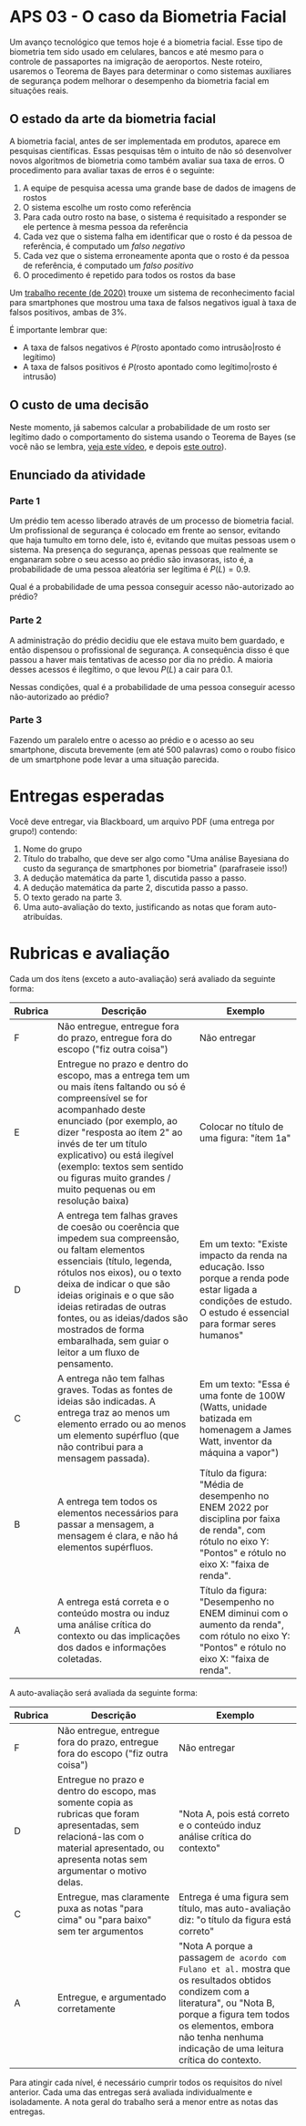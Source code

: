 # APS 03 - O caso da Biometria Facial

Um avanço tecnológico que temos hoje é a biometria facial. Esse tipo de biometria tem sido usado em celulares, bancos e até mesmo para o controle de passaportes na imigração de aeroportos. Neste roteiro, usaremos o Teorema de Bayes para determinar o como sistemas auxiliares de segurança podem melhorar o desempenho da biometria facial em situações reais.

## O estado da arte da biometria facial

A biometria facial, antes de ser implementada em produtos, aparece em pesquisas científicas. Essas pesquisas têm o intuito de não só desenvolver novos algoritmos de biometria como também avaliar sua taxa de erros. O procedimento para avaliar taxas de erros é o seguinte:

1. A equipe de pesquisa acessa uma grande base de dados de imagens de rostos
1. O sistema escolhe um rosto como referência
1. Para cada outro rosto na base, o sistema é requisitado a responder se ele pertence à mesma pessoa da referência
1. Cada vez que o sistema falha em identificar que o rosto é da pessoa de referência, é computado um *falso negativo*
1. Cada vez que o sistema erroneamente aponta que o rosto é da pessoa de referência, é computado um *falso positivo*
1. O procedimento é repetido para todos os rostos da base

Um [trabalho recente (de 2020)](https://ieeexplore.ieee.org/abstract/document/8970309) trouxe um sistema de reconhecimento facial para smartphones que mostrou uma taxa de falsos negativos igual à taxa de falsos positivos, ambas de 3%.

É importante lembrar que:

* A taxa de falsos negativos é $P(\text{rosto apontado como intrusão} | \text{rosto é legítimo})$
* A taxa de falsos positivos é $P(\text{rosto apontado como legítimo} | \text{rosto é intrusão})$

## O custo de uma decisão

Neste momento, já sabemos calcular a probabilidade de um rosto ser legítimo dado o comportamento do sistema usando o Teorema de Bayes (se você não se lembra,  [veja este vídeo](https://youtu.be/bISWzyi0tDE), e depois [este outro](https://youtu.be/e2tog7ojm04)).

## Enunciado da atividade

### Parte 1

Um prédio tem acesso liberado através de um processo de biometria facial. Um profissional de segurança é colocado em frente ao sensor, evitando que haja tumulto em torno dele, isto é, evitando que muitas pessoas usem o sistema. Na presença do segurança, apenas pessoas que realmente se enganaram sobre o seu acesso ao prédio são invasoras, isto é, a probabilidade de uma pessoa aleatória ser legítima é $P(L)=0.9$.

Qual é a probabilidade de uma pessoa conseguir acesso não-autorizado ao prédio?

### Parte 2

A administração do prédio decidiu que ele estava muito bem guardado, e então dispensou o profissional de segurança. A consequência disso é que passou a haver mais tentativas de acesso por dia no prédio. A maioria desses acessos é ilegítimo, o que levou $P(L)$ a cair para $0.1$.

Nessas condições, qual é a probabilidade de uma pessoa conseguir acesso não-autorizado ao prédio?

### Parte 3

Fazendo um paralelo entre o acesso ao prédio e o acesso ao seu smartphone, discuta brevemente (em até 500 palavras) como o roubo físico de um smartphone pode levar a uma situação parecida.


# Entregas esperadas

Você deve entregar, via Blackboard, um arquivo PDF (uma entrega por grupo!) contendo:

1. Nome do grupo
1. Título do trabalho, que deve ser algo como "Uma análise Bayesiana do custo da segurança de smartphones por biometria" (parafraseie isso!)
1. A dedução matemática da parte 1, discutida passo a passo.
1. A dedução matemática da parte 2, discutida passo a passo.
1. O texto gerado na parte 3.
1. Uma auto-avaliação do texto, justificando as notas que foram auto-atribuídas.

# Rubricas e avaliação

Cada um dos ítens (exceto a auto-avaliação) será avaliado da seguinte forma:

| Rubrica | Descrição | Exemplo |
| --- | --- | --- | 
| F | Não entregue, entregue fora do prazo, entregue fora do escopo ("fiz outra coisa") | Não entregar |
| E | Entregue no prazo e dentro do escopo, mas a entrega tem um ou mais ítens faltando ou só é compreensível se for acompanhado deste enunciado (por exemplo, ao dizer "resposta ao ítem 2" ao invés de ter um título explicativo) ou está ilegível (exemplo: textos sem sentido ou figuras muito grandes / muito pequenas ou em resolução baixa) | Colocar no título de uma figura: "ítem 1a"
| D | A entrega tem falhas graves de coesão ou coerência que impedem sua compreensão, ou faltam elementos essenciais (título, legenda, rótulos nos eixos), ou o texto deixa de indicar o que são ideias originais e o que são ideias retiradas de outras fontes, ou as ideias/dados são mostrados de forma embaralhada, sem guiar o leitor a um fluxo de pensamento. | Em um texto: "Existe impacto da renda na educação. Isso porque a renda pode estar ligada a condições de estudo. O estudo é essencial para formar seres humanos"
| C | A entrega não tem falhas graves. Todas as fontes de ideias são indicadas. A entrega traz ao menos um elemento errado ou ao menos um elemento supérfluo (que não contribui para a mensagem passada). | Em um texto: "Essa é uma fonte de 100W (Watts, unidade batizada em homenagem a James Watt, inventor da máquina a vapor")
| B | A entrega tem todos os elementos necessários para passar a mensagem, a mensagem é clara, e não há elementos supérfluos. | Título da figura: "Média de desempenho no ENEM 2022 por disciplina por faixa de renda", com rótulo no eixo Y: "Pontos" e rótulo no eixo X: "faixa de renda".
| A | A entrega está correta e o conteúdo mostra ou induz uma análise crítica do contexto ou das implicações dos dados e informações coletadas. | Título da figura: "Desempenho no ENEM diminui com o aumento da renda", com rótulo no eixo Y: "Pontos" e rótulo no eixo X: "faixa de renda".

A auto-avaliação será avaliada da seguinte forma:

| Rubrica | Descrição | Exemplo |
| --- | --- | --- | 
| F | Não entregue, entregue fora do prazo, entregue fora do escopo ("fiz outra coisa") | Não entregar |
| D | Entregue no prazo e dentro do escopo, mas somente copia as rubricas que foram apresentadas, sem relacioná-las com o material apresentado, ou apresenta notas sem argumentar o motivo delas. | "Nota A, pois está correto e o conteúdo induz análise crítica do contexto"
| C | Entregue, mas claramente puxa as notas "para cima" ou "para baixo" sem ter argumentos | Entrega é uma figura sem título, mas auto-avaliação diz: "o título da figura está correto"
| A | Entregue, e argumentado corretamente  | "Nota A porque a passagem `de acordo com Fulano et al.` mostra que os resultados obtidos condizem com a literatura", ou "Nota B, porque a figura tem todos os elementos, embora não tenha nenhuma indicação de uma leitura crítica do contexto.


Para atingir cada nível, é necessário cumprir todos os requisitos do nível anterior. Cada uma das entregas será avaliada individualmente e isoladamente. A nota geral do trabalho será a menor entre as notas das entregas.
